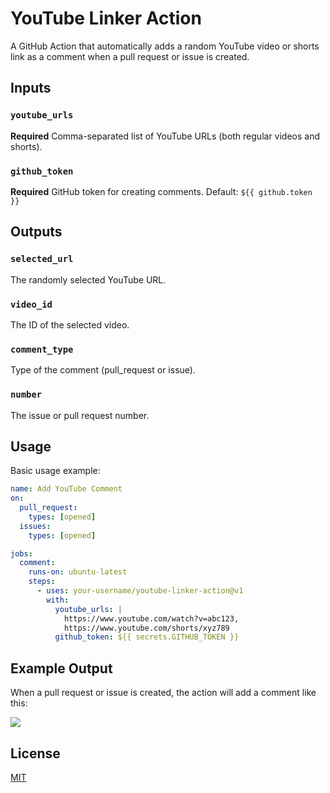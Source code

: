 # YouTube Linker Action

A GitHub Action that automatically adds a random YouTube video or shorts link as a comment when a pull request or issue is created.

## Inputs

### `youtube_urls`
**Required** Comma-separated list of YouTube URLs (both regular videos and shorts).

### `github_token`
**Required** GitHub token for creating comments.
Default: `${{ github.token }}`

## Outputs

### `selected_url`
The randomly selected YouTube URL.

### `video_id`
The ID of the selected video.

### `comment_type`
Type of the comment (pull_request or issue).

### `number`
The issue or pull request number.

## Usage

Basic usage example:

```yaml
name: Add YouTube Comment
on:
  pull_request:
    types: [opened]
  issues:
    types: [opened]

jobs:
  comment:
    runs-on: ubuntu-latest
    steps:
      - uses: your-username/youtube-linker-action@v1
        with:
          youtube_urls: |
            https://www.youtube.com/watch?v=abc123,
            https://www.youtube.com/shorts/xyz789
          github_token: ${{ secrets.GITHUB_TOKEN }}
```

## Example Output

When a pull request or issue is created, the action will add a comment like this:

[![](https://img.youtube.com/vi/jNQXAC9IVRw/0.jpg)](https://www.youtube.com/watch?v=jNQXAC9IVRw)

## License

[MIT](LICENSE)